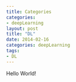 ```yaml
---
title: Categories
categories:
- deepLearning
layout: post
title: "DL"
date: 2014-02-16
categories: deepLearning
tags:
- DL
---
```


Hello World!
